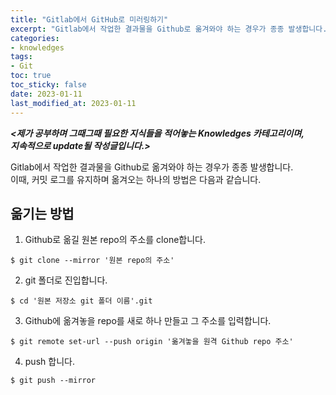 ```yaml
---
title: "Gitlab에서 GitHub로 미러링하기"
excerpt: "Gitlab에서 작업한 결과물을 Github로 옮겨와야 하는 경우가 종종 발생합니다."
categories: 
- knowledges
tags:
- Git
toc: true
toc_sticky: false
date: 2023-01-11
last_modified_at: 2023-01-11
---
```

**_<제가 공부하며 그때그때 필요한 지식들을 적어놓는 Knowledges 카테고리이며,_**  
**_지속적으로 update될 작성글입니다.>_**

Gitlab에서 작업한 결과물을 Github로 옮겨와야 하는 경우가 종종 발생합니다.  
이때, 커밋 로그를 유지하며 옮겨오는 하나의 방법은 다음과 같습니다.  

## 옮기는 방법

1. Github로 옮길 원본 repo의 주소를 clone합니다.  
```
$ git clone --mirror '원본 repo의 주소'
```

2. git 폴더로 진입합니다.  
```
$ cd '원본 저장소 git 폴더 이름'.git
```

3. Github에 옮겨놓을 repo를 새로 하나 만들고 그 주소를 입력합니다.  
```
$ git remote set-url --push origin '옮겨놓을 원격 Github repo 주소'
```

4. push 합니다.  
```
$ git push --mirror
```


